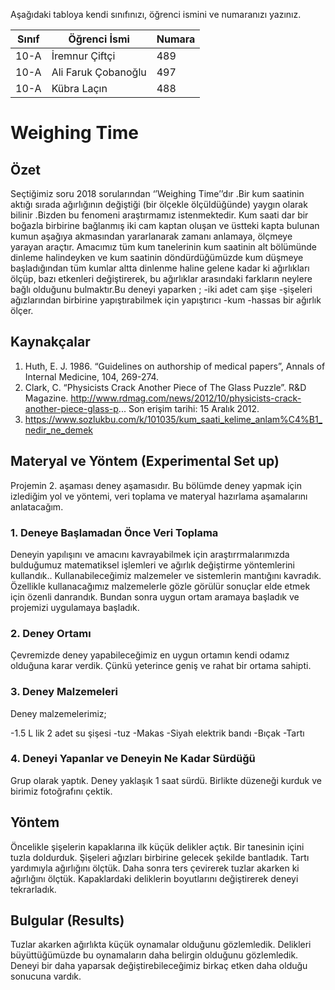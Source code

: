 

Aşağıdaki tabloya kendi sınıfınızı, öğrenci ismini ve numaranızı yazınız. 

Sınıf | Öğrenci İsmi  | Numara
-------|----------------|--------
10-A   | İremnur Çiftçi | 489
10-A   | Ali Faruk Çobanoğlu | 497
10-A   | Kübra Laçın    | 488

#  Weighing Time
## Özet
   Seçtiğimiz soru 2018 sorularından ‘’Weighing Time’’dır .Bir kum saatinin aktığı sırada ağırlığının değiştiği (bir ölçekle ölçüldüğünde) yaygın olarak bilinir .Bizden bu fenomeni araştırmamız istenmektedir.
Kum saati dar bir boğazla birbirine bağlanmış iki cam kaptan oluşan ve üstteki kapta bulunan kumun aşağıya akmasından yararlanarak zamanı anlamaya, ölçmeye yarayan araçtır.
Amacımız tüm kum tanelerinin kum saatinin alt bölümünde dinleme halindeyken ve kum saatinin döndürdüğümüzde kum düşmeye başladığından tüm kumlar altta dinlenme haline gelene kadar ki ağırlıkları ölçüp, bazı etkenleri değiştirerek, bu ağırlıklar arasındaki farkların neylere bağlı olduğunu bulmaktır.Bu deneyi yaparken ;
-iki adet cam şişe
-şişeleri ağızlarından birbirine yapıştırabilmek için yapıştırıcı
-kum
-hassas bir ağırlık ölçer.



## Kaynakçalar  
 
 1. Huth, E. J. 1986. “Guidelines on authorship of medical papers”, Annals of Internal Medicine, 104, 269-274.
 2. Clark, C. “Physicists Crack Another Piece of The Glass Puzzle”. R&D Magazine.
http://www.rdmag.com/news/2012/10/physicists-crack-another-piece-glass-p...
Son erişim tarihi: 15 Aralık 2012.
 3. https://www.sozlukbu.com/k/101035/kum_saati_kelime_anlam%C4%B1_nedir_ne_demek


## Materyal ve Yöntem (Experimental Set up)
Projemin 2. aşaması deney aşamasıdır. Bu bölümde deney yapmak için izlediğim yol ve yöntemi, veri toplama ve materyal hazırlama aşamalarını anlatacağım.
### 1.	Deneye Başlamadan Önce Veri Toplama
Deneyin yapılışını ve amacını kavrayabilmek için araştırrmalarımızda bulduğumuz matematiksel işlemleri ve ağırlık değiştirme yöntemlerini kullandık.. Kullanabileceğimiz malzemeler ve sistemlerin mantığını  kavradık. Özellikle kullanacağımız malzemelerle gözle görülür sonuçlar elde etmek için özenli danrandık. Bundan sonra uygun ortam aramaya başladık ve projemizi uygulamaya başladık.
### 2. Deney Ortamı
Çevremizde deney yapabileceğimiz en uygun ortamın kendi odamız olduğuna karar verdik. Çünkü yeterince geniş ve rahat bir ortama sahipti.
### 3. Deney Malzemeleri
Deney malzemelerimiz;

-1.5 L lik 2 adet su şişesi
-tuz
-Makas
-Siyah elektrik bandı
-Bıçak
-Tartı
### 4. Deneyi Yapanlar ve Deneyin Ne Kadar Sürdüğü
Grup olarak yaptık. Deney yaklaşık 1 saat sürdü. Birlikte düzeneği kurduk ve birimiz fotoğrafını çektik.
## Yöntem
Öncelikle şişelerin kapaklarına ilk küçük delikler açtık. Bir tanesinin içini tuzla doldurduk. Şişeleri ağızları birbirine gelecek şekilde bantladık. Tartı yardımıyla ağırlığını ölçtük. Daha sonra ters çevirerek tuzlar akarken ki ağırlığını ölçtük. Kapaklardaki deliklerin boyutlarını değiştirerek deneyi tekrarladık.
## Bulgular (Results)
Tuzlar akarken ağırlıkta küçük oynamalar olduğunu gözlemledik. Delikleri büyüttüğümüzde bu oynamaların daha belirgin olduğunu gözlemledik. Deneyi bir daha yaparsak değiştirebileceğimiz birkaç etken daha olduğu sonucuna vardık. 
